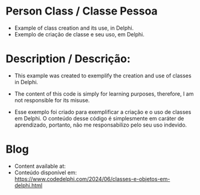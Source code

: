 # Person Class / Classe Pessoa
- Example of class creation and its use, in Delphi.
- Exemplo de criação de classe e seu uso, em Delphi.

# Description / Descrição:
- This example was created to exemplify the creation and use of classes in Delphi.
- The content of this code is simply for learning purposes, therefore, I am not responsible for its misuse.

- Esse exemplo foi criado para exemplificar a criação e o uso de classes em Delphi.
O conteúdo desse código é simplesmente em caráter de aprendizado, portanto, não me responsabilizo pelo seu uso indevido.

# Blog
- Content available at:
- Conteúdo disponível em:
  https://www.codedelphi.com/2024/06/classes-e-objetos-em-delphi.html
